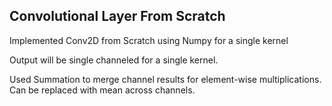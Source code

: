 ## Convolutional Layer From Scratch

<p>Implemented Conv2D from Scratch using Numpy for a single kernel</p>
<p>Output will be single channeled for a single kernel.</p>
<p>Used Summation to merge channel results for element-wise multiplications. Can be replaced with mean across channels.</p>
